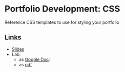 # Portfolio Development: CSS
Reference CSS templates to use for styling your portfolio

## Links
- [Slides](https://docs.google.com/presentation/d/1-_iZXy-GRCBJHPPtB7T3DLWBR9hE_Yrf748HNYplvuI/edit?usp=sharing)
- Lab:
  - as [Google Doc](https://docs.google.com/document/d/1mWj737xbpYGiAPZK2KRAyXDP2ZmnzOwTCpbPEQFQgN4/edit?usp=sharing):
  - as [pdf](https://drive.google.com/file/d/1xKWBs86FOqr7JTAmJFs4bPrxkEpZ_pll/view?usp=sharing)
